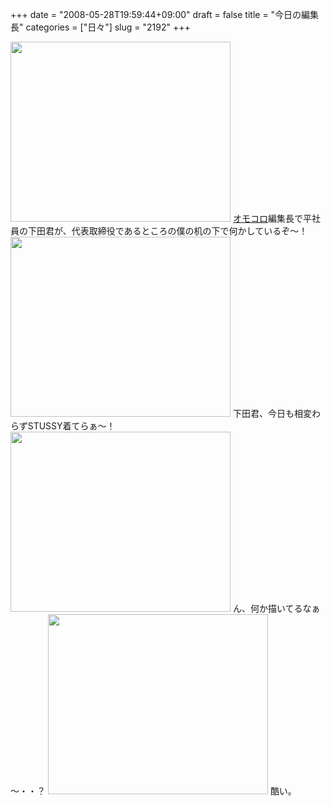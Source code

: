 +++
date = "2008-05-28T19:59:44+09:00"
draft = false
title = "今日の編集長"
categories = ["日々"]
slug = "2192"
+++

<img src="http://ieiriblog.img.jugem.jp/20080528_458114.jpg" width="352" height="288" alt="" class="pict" />
<a href="http://omocoro.jp" target="_blank">オモコロ</a>編集長で平社員の下田君が、代表取締役であるところの僕の机の下で何かしているぞ～！
<img src="http://ieiriblog.img.jugem.jp/20080528_458115.jpg" width="352" height="288" alt="" class="pict" />
下田君、今日も相変わらずSTUSSY着てらぁ～！
<img src="http://ieiriblog.img.jugem.jp/20080528_458116.jpg" width="352" height="288" alt="" class="pict" />
ん、何か描いてるなぁ～・・？
<img src="http://ieiriblog.img.jugem.jp/20080528_458117.jpg" width="352" height="288" alt="" class="pict" />
酷い。
